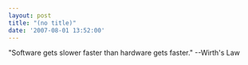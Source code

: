 ```yaml
---
layout: post
title: "(no title)"
date: '2007-08-01 13:52:00'
---
```


"Software gets slower faster than hardware gets faster." --Wirth's Law<br>